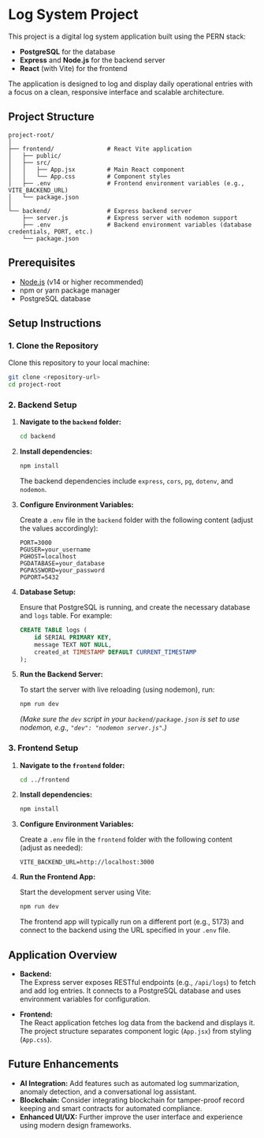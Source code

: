 
# Log System Project

This project is a digital log system application built using the PERN stack:
- **PostgreSQL** for the database
- **Express** and **Node.js** for the backend server
- **React** (with Vite) for the frontend

The application is designed to log and display daily operational entries with a focus on a clean, responsive interface and scalable architecture.

## Project Structure

```
project-root/
│
├── frontend/               # React Vite application
│   ├── public/
│   ├── src/
│   │   ├── App.jsx         # Main React component
│   │   └── App.css         # Component styles
│   ├── .env                # Frontend environment variables (e.g., VITE_BACKEND_URL)
│   └── package.json
│
└── backend/                # Express backend server
    ├── server.js           # Express server with nodemon support
    ├── .env                # Backend environment variables (database credentials, PORT, etc.)
    └── package.json
```

## Prerequisites

- [Node.js](https://nodejs.org/en/) (v14 or higher recommended)
- npm or yarn package manager
- PostgreSQL database

## Setup Instructions

### 1. Clone the Repository

Clone this repository to your local machine:

```bash
git clone <repository-url>
cd project-root
```

### 2. Backend Setup

1. **Navigate to the `backend` folder:**

   ```bash
   cd backend
   ```

2. **Install dependencies:**

   ```bash
   npm install
   ```

   The backend dependencies include `express`, `cors`, `pg`, `dotenv`, and `nodemon`.

3. **Configure Environment Variables:**

   Create a `.env` file in the `backend` folder with the following content (adjust the values accordingly):

   ```dotenv
   PORT=3000
   PGUSER=your_username
   PGHOST=localhost
   PGDATABASE=your_database
   PGPASSWORD=your_password
   PGPORT=5432
   ```

4. **Database Setup:**

   Ensure that PostgreSQL is running, and create the necessary database and `logs` table. For example:

   ```sql
   CREATE TABLE logs (
       id SERIAL PRIMARY KEY,
       message TEXT NOT NULL,
       created_at TIMESTAMP DEFAULT CURRENT_TIMESTAMP
   );
   ```

5. **Run the Backend Server:**

   To start the server with live reloading (using nodemon), run:

   ```bash
   npm run dev
   ```

   *(Make sure the `dev` script in your `backend/package.json` is set to use nodemon, e.g., `"dev": "nodemon server.js"`.)*

### 3. Frontend Setup

1. **Navigate to the `frontend` folder:**

   ```bash
   cd ../frontend
   ```

2. **Install dependencies:**

   ```bash
   npm install
   ```

3. **Configure Environment Variables:**

   Create a `.env` file in the `frontend` folder with the following content (adjust as needed):

   ```dotenv
   VITE_BACKEND_URL=http://localhost:3000
   ```

4. **Run the Frontend App:**

   Start the development server using Vite:

   ```bash
   npm run dev
   ```

   The frontend app will typically run on a different port (e.g., 5173) and connect to the backend using the URL specified in your `.env` file.

## Application Overview

- **Backend:**  
  The Express server exposes RESTful endpoints (e.g., `/api/logs`) to fetch and add log entries. It connects to a PostgreSQL database and uses environment variables for configuration.

- **Frontend:**  
  The React application fetches log data from the backend and displays it. The project structure separates component logic (`App.jsx`) from styling (`App.css`).



## Future Enhancements

- **AI Integration:** Add features such as automated log summarization, anomaly detection, and a conversational log assistant.
- **Blockchain:** Consider integrating blockchain for tamper-proof record keeping and smart contracts for automated compliance.
- **Enhanced UI/UX:** Further improve the user interface and experience using modern design frameworks.


